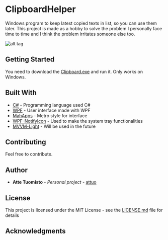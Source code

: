 # ClipboardHelper

Windows program to keep latest copied texts in list, so you can use them later. This project is made as a hobby to solve the problem I personally face time to time and I think the problem irritates someone else too.

![alt tag](https://i.imgur.com/5UngsBw.gif)

## Getting Started

You need to download the [Clipboard.exe](https://github.com/attuo/ClipboardHelper/releases/download/1.1/ClipboardHelper.exe) and run it. Only works on Windows.

## Built With

* [C#](https://msdn.microsoft.com/en-us/library/kx37x362.aspx) - Programming language used C#
* [WPF](https://msdn.microsoft.com/en-us/library/ms754130(v=vs.110).aspx) - User interface made with WPF
* [MahApps](http://mahapps.com/) - Metro style for interface
* [WPF-NotifyIcon](http://www.hardcodet.net/wpf-notifyicon) - Used to make the system tray functionalities
* [MVVM-Light](https://mvvmlight.codeplex.com/) - Will be used in the future

## Contributing

Feel free to contribute.

## Author

* **Atte Tuomisto** - *Personal project* - [attuo](https://github.com/attuo)

## License

This project is licensed under the MIT License - see the [LICENSE.md](LICENSE.md) file for details

## Acknowledgments


